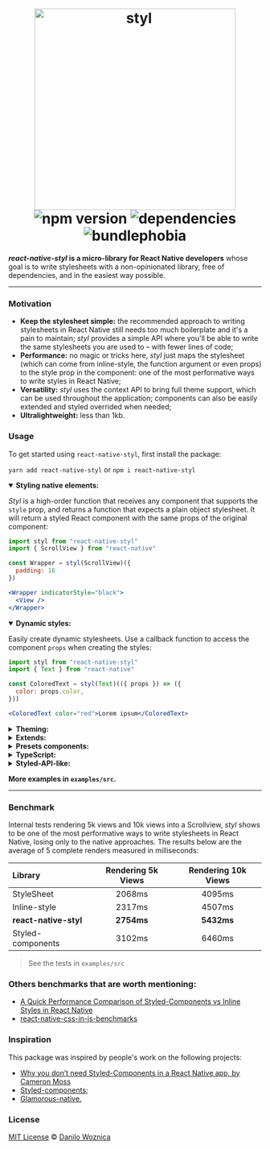 <h1 align="center">
 <img width="400" src="https://user-images.githubusercontent.com/4838076/81743123-187d6680-9499-11ea-91c5-952dc9bee4e7.png" alt="styl" />

  <br />
  <img src="https://badgen.net/npm/v/react-native-styl" alt="npm version" />
  <img src="https://david-dm.org/danilowoz/react-native-styl.svg" alt="dependencies" />
  <img src="https://badgen.net/bundlephobia/min/react-native-styl" alt="bundlephobia" />
</h1>

<p><strong><i>react-native-styl</i> is a micro-library for React Native developers</strong> whose goal is to write stylesheets with a non-opinionated library, free of dependencies, and in the easiest way possible.</p>

---

### Motivation

- **Keep the stylesheet simple:** the recommended approach to writing stylesheets in React Native still needs too much boilerplate and it's a pain to maintain; _styl_ provides a simple API where you'll be able to write the same stylesheets you are used to – with fewer lines of code;
- **Performance:** no magic or tricks here, _styl_ just maps the stylesheet (which can come from inline-style, the function argument or even props) to the style prop in the component: one of the most performative ways to write styles in React Native;
- **Versatility:** _styl_ uses the context API to bring full theme support, which can be used throughout the application; components can also be easily extended and styled overrided when needed;
- **Ultralightweight:** less than 1kb.

### Usage

To get started using `react-native-styl`, first install the package:

`yarn add react-native-styl` or `npm i react-native-styl`

<details open>
<summary><strong>Styling native elements:</strong></summary>

_Styl_ is a high-order function that receives any component that supports the `style` prop, and returns a function that expects a plain object stylesheet. It will return a styled React component with the same props of the original component:

```jsx
import styl from "react-native-styl"
import { ScrollView } from "react-native"

const Wrapper = styl(ScrollView)({
  padding: 16
})

<Wrapper indicatorStyle="black">
  <View />
</Wrapper>
```

</details>

<details open>
<summary><strong>Dynamic styles:</strong></summary>

Easily create dynamic stylesheets. Use a callback function to access the component `props` when creating the styles:

```jsx
import styl from "react-native-styl"
import { Text } from "react-native"

const ColoredText = styl(Text)(({ props }) => ({
  color: props.color,
}))

<ColoredText color="red">Lorem ipsum</ColoredText>
```

</details>

<details>
<summary><strong>Theming:</strong></summary>

Wrap your application with the Provider and every component will also have access to the `theme` in the callback function:

```jsx
import { styl, Provider as StyleProvider } from "react-native-styl"
import { Text } from "react-native"

const Theme = ({ children }) => (
  <StyleProvider theme={{ primary: 'blue' }}>
    {children}
  </StyleProvider>
)

const ThemeColorText = styl(Text)(({ theme }) => ({
  color: theme.primary
}))

<ThemeColorText>Lorem ipsum</ThemeColorText>
```

</details>

<details>
<summary><strong>Extends:</strong></summary>

Given that _styl_ accepts any component that supports the `style` prop, every component created by the library can be styled again. It will inherit the original component style that can be extended:

```jsx
import styl from "react-native-styl"
import { Text } from "react-native"

const BaseText = styl(Text)({
  color: 'red',
  padding: 16,
})

const ExtendedText = styl(BaseText)({
  color: 'green',
})

<ExtendedText>Lorem ipsum</ExtendedText>
```

</details>

<details>
<summary><strong>Presets components:</strong></summary>

The first argument of `react-native-styl` accepts any valid React component. This means it's possible to pass a custom function component:

```jsx
import styl from "react-native-styl"
import { Text } from "react-native"

const PresetComp = styl((props) => (
  <Text ellipsizeMode="tail" numberOfLines={1} {...props} />
))({ padding: 16 })

<PresetComp>Lorem ipsum</PresetComp>
```

</details>

<details>
<summary><strong>TypeScript:</strong></summary>

`react-native-styl` fully supports TypeScript for both theme definitions and custom props.

Theme definition:
The first step is to create a declarations file (e.g.: `theme.d.ts`), with the following content:

```jsx
// import original module declarations
import 'react-native-styl'

// and extend it
declare module 'react-native-styl' {
  export interface DefaultTheme {
    colors: {
      main: string
      secondary: string
    }
  }
}
```

#### Custom props:

Define the component props and pass it to the main function:

```jsx
import styl from "react-native-styl"
import { Text } from "react-native"

interface TitleProps {
   color: string
}

const Title = styl(Text)<TitleProps>(({ props }) => ({
  color: props.color,
}))

<Title color="blue">Lorem ipsum</Title>
```

</details>

<details>
<summary><strong>Styled-API-like:</strong></summary>

Create a custom library to suit your own goals:

```jsx
import styl from 'react-native-styl'
import * as RN from 'react-native'

const UI = {
  View: styl(RN.View),
  Text: styl(RN.Text),
}

const Title = UI.Text({ color: 'red' })
```

</details>

**More examples in `examples/src`.**

---

### Benchmark

Internal tests rendering 5k views and 10k views into a Scrollview, _styl_ shows to be one of the most performative ways to write stylesheets in React Native, losing only to the native approaches. The results below are the average of 5 complete renders measured in milliseconds:

| Library           | Rendering 5k Views | Rendering 10k Views |
| :---------------- | :----------------: | :-----------------: |
| StyleSheet        |       2068ms       |       4095ms        |
| Inline-style      |       2317ms       |       4507ms        |
| **react-native-styl**           |     **2754ms**     |     **5432ms**      |
| Styled-components |       3102ms       |       6460ms        |

> See the tests in `examples/src`

### Others benchmarks that are worth mentioning:

- [A Quick Performance Comparison of Styled-Components vs Inline Styles in React Native](https://medium.com/@jm90mm/a-quick-performance-comparison-of-styled-components-vs-inline-styles-in-react-native-21d8f6a561d7)
- [react-native-css-in-js-benchmarks](https://github.com/brunolemos/react-native-css-in-js-benchmarks/blob/master/RESULTS.md)

### Inspiration

This package was inspired by people's work on the following projects:

- [Why you don’t need Styled-Components in a React Native app, by Cameron Moss](https://medium.com/@fasterpancakes/how-styled-components-holds-up-to-refactoring-in-a-react-native-app-1922fa96ddd4)
- [Styled-components;](https://github.com/styled-components/styled-components)
- [Glamorous-native.](https://github.com/robinpowered/glamorous-native)

### License

[MIT License](https://opensource.org/licenses/MIT) © [Danilo Woznica](https://danilowoz.com/)
